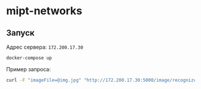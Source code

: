 # mipt-networks

## Запуск

Адрес сервера: `172.200.17.30`

```bash
docker-compose up
```

Пример запроса:
```bash
curl -F "imageFile=@img.jpg" "http://172.200.17.30:5000/image/recognize/detect-objects?foreign_lang=es&native_lang=ru"
```